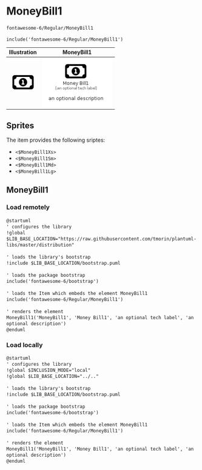 # MoneyBill1


```text
fontawesome-6/Regular/MoneyBill1
```

```text
include('fontawesome-6/Regular/MoneyBill1')
```



| Illustration | MoneyBill1 |
| :---: | :---: |
| ![illustration for Illustration](../../fontawesome-6/Regular/MoneyBill1.png) | ![illustration for MoneyBill1](../../fontawesome-6/Regular/MoneyBill1.Local.png) |



## Sprites
The item provides the following sriptes:

- `<$MoneyBill1Xs>`
- `<$MoneyBill1Sm>`
- `<$MoneyBill1Md>`
- `<$MoneyBill1Lg>`





## MoneyBill1

### Load remotely
```plantuml
@startuml
' configures the library
!global $LIB_BASE_LOCATION="https://raw.githubusercontent.com/tmorin/plantuml-libs/master/distribution"

' loads the library's bootstrap
!include $LIB_BASE_LOCATION/bootstrap.puml

' loads the package bootstrap
include('fontawesome-6/bootstrap')

' loads the Item which embeds the element MoneyBill1
include('fontawesome-6/Regular/MoneyBill1')

' renders the element
MoneyBill1('MoneyBill1', 'Money Bill1', 'an optional tech label', 'an optional description')
@enduml
```

### Load locally
```plantuml
@startuml
' configures the library
!global $INCLUSION_MODE="local"
!global $LIB_BASE_LOCATION="../.."

' loads the library's bootstrap
!include $LIB_BASE_LOCATION/bootstrap.puml

' loads the package bootstrap
include('fontawesome-6/bootstrap')

' loads the Item which embeds the element MoneyBill1
include('fontawesome-6/Regular/MoneyBill1')

' renders the element
MoneyBill1('MoneyBill1', 'Money Bill1', 'an optional tech label', 'an optional description')
@enduml
```

